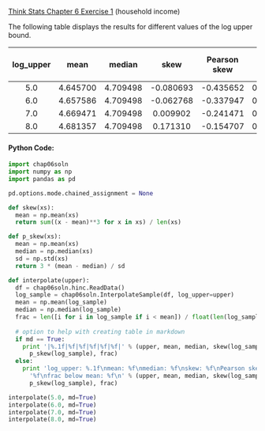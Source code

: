 [Think Stats Chapter 6 Exercise 1](http://greenteapress.com/thinkstats2/html/thinkstats2007.html#toc60) (household income)

The following table displays the results for different values of the log upper bound.

|log_upper|mean|median|skew|Pearson skew|frac below mean|
|:---:|:---:|:---:|:---:|:---:|:---:|
|5.0|4.645700|4.709498|-0.080693|-0.435652|0.439841|
|6.0|4.657586|4.709498|-0.062768|-0.337947|0.450603|
|7.0|4.669471|4.709498|0.009902|-0.241471|0.461742|
|8.0|4.681357|4.709498|0.171310|-0.154707|0.472889|

#### Python Code:
```python
import chap06soln
import numpy as np
import pandas as pd

pd.options.mode.chained_assignment = None

def skew(xs):
  mean = np.mean(xs)
  return sum((x - mean)**3 for x in xs) / len(xs)

def p_skew(xs):
  mean = np.mean(xs)
  median = np.median(xs)
  sd = np.std(xs)
  return 3 * (mean - median) / sd

def interpolate(upper):
  df = chap06soln.hinc.ReadData()
  log_sample = chap06soln.InterpolateSample(df, log_upper=upper)
  mean = np.mean(log_sample)
  median = np.median(log_sample)
  frac = len([i for i in log_sample if i < mean]) / float(len(log_sample))
  
  # option to help with creating table in markdown                              
  if md == True:
    print '|%.1f|%f|%f|%f|%f|%f|' % (upper, mean, median, skew(log_sample),
      p_skew(log_sample), frac)
  else:
    print 'log_upper: %.1f\nmean: %f\nmedian: %f\nskew: %f\nPearson skew:' \
      '%f\nfrac below mean: %f\n' % (upper, mean, median, skew(log_sample),
      p_skew(log_sample), frac)

interpolate(5.0, md=True)
interpolate(6.0, md=True)
interpolate(7.0, md=True)
interpolate(8.0, md=True)
```
